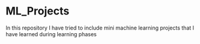 # ML_Projects
In this repository I have tried to include mini machine learning projects that I have learned during learning phases
